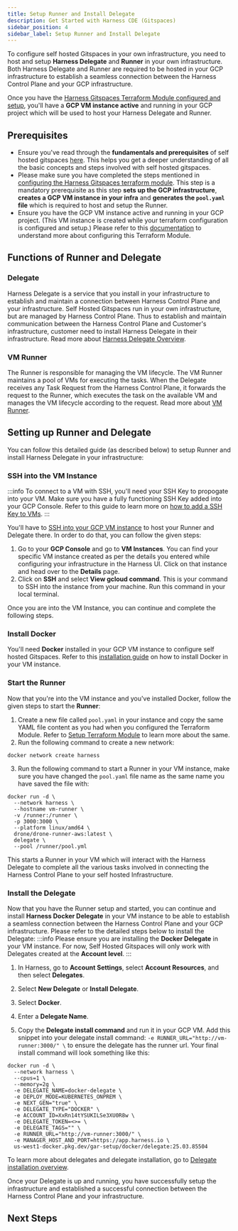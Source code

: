 ```yaml
---
title: Setup Runner and Install Delegate
description: Get Started with Harness CDE (Gitspaces)
sidebar_position: 4
sidebar_label: Setup Runner and Install Delegate
---
```


To configure self hosted Gitspaces in your own infrastructure, you need to host and setup **Harness Delegate** and **Runner** in your own infrastructure. Both Harness Delegate and Runner are required to be hosted in your GCP infrastructure to establish a seamless connection between the Harness Control Plane and your GCP infrastructure. 

Once you have the [Harness Gitspaces Terraform Module configured and setup](/docs/cloud-development-environments/self-hosted-gitspaces/gitspace-infra-terraform.md), you'll have a **GCP VM instance active** and running in your GCP project which will be used to host your Harness Delegate and Runner. 

## Prerequisites
- Ensure you've read through the **fundamentals and prerequisites** of self hosted gitspaces [here](/docs/cloud-development-environments/self-hosted-gitspaces/fundamentals.md). This helps you get a deeper understanding of all the basic concepts and steps involved with self hosted gitspaces. 
- Please make sure you have completed the steps mentioned in [configuring the Harness Gitspaces terraform module](/docs/cloud-development-environments/self-hosted-gitspaces/gitspace-infra-terraform.md). This step is a mandatory prerequisite as this step **sets up the GCP infrastructure**, **creates a GCP VM instance in your infra** and **generates the ``pool.yaml`` file** which is required to host and setup the Runner. 
- Ensure you have the GCP VM instance active and running in your GCP project. (This VM instance is created while your terraform configuration is configured and setup.) Please refer to this [documentation](/docs/cloud-development-environments/self-hosted-gitspaces/gitspace-infra-terraform.md) to understand more about configuring this Terraform Module. 

## Functions of Runner and Delegate
### Delegate 
Harness Delegate is a service that you install in your infrastructure to establish and maintain a connection between Harness Control Plane and your infrastructure. Self Hosted Gitspaces run in your own infrastructure, but are managed by Harness Control Plane. Thus to establish and maintain communication between the Harness Control Plane and Customer's infrastructure, customer need to install Harness Delegate in their infrastructure. Read more about [Harness Delegate Overview](https://developer.harness.io/docs/platform/delegates/delegate-concepts/delegate-overview/).

### VM Runner
The Runner is responsible for managing the VM lifecycle. The VM Runner maintains a pool of VMs for executing the tasks. When the Delegate receives any Task Request from the Harness Control Plane, it forwards the request to the Runner, which executes the task on the available VM and manages the VM lifecycle according to the request. Read more about [VM Runner](https://docs.drone.io/runner/vm/overview/).

## Setting up Runner and Delegate 
You can follow this detailed guide (as described below) to setup Runner and install Harness Delegate in your infrastructure:  

### SSH into the VM Instance 
:::info
To connect to a VM with SSH, you'll need your SSH Key to propogate into your VM. Make sure you have a fully functioning SSH Key added into your GCP Console. Refer to this guide to learn more on [how to add a SSH Key to VMs](https://cloud.google.com/compute/docs/connect/add-ssh-keys). 
:::

You'll have to [SSH into your GCP VM instance](https://cloud.google.com/compute/docs/connect/standard-ssh) to host your Runner and Delegate there. In order to do that, you can follow the given steps: 
1. Go to your **GCP Console** and go to **VM Instances**. You can find your specific VM instance created as per the details you entered while configuring your infrastructure in the Harness UI. Click on that instance and head over to the **Details** page. 
2. Click on **SSH** and select **View gcloud command**. This is your command to SSH into the instance from your machine. Run this command in your local terminal. 

Once you are into the VM Instance, you can continue and complete the following steps. 

### Install Docker 
You'll need **Docker** installed in your GCP VM instance to configure self hosted Gitspaces. Refer to this [installation guide](https://docs.docker.com/engine/install/) on how to install Docker in your VM instance. 

### Start the Runner 
Now that you're into the VM instance and you've installed Docker, follow the given steps to start the **Runner**: 
1. Create a new file called ``pool.yaml`` in your instance and copy the same YAML file content as you had when you configured the Terraform Module. Refer to [Setup Terraform Module](/docs/cloud-development-environments/self-hosted-gitspaces/gitspace-infra-terraform.md#download-the-pool-yaml-file) to learn more about the same. 
2. Run the following command to create a new network: 
```
docker network create harness
```
3. Run the following command to start a Runner in your VM instance, make sure you have changed the ``pool.yaml`` file name as the same name you have saved the file with: 
```
docker run -d \
  --network harness \
  --hostname vm-runner \
  -v /runner:/runner \
  -p 3000:3000 \
  --platform linux/amd64 \
  drone/drone-runner-aws:latest \
  delegate \
  --pool /runner/pool.yml

```
This starts a Runner in your VM which will interact with the Harness Delegate to complete all the various tasks involved in connecting the Harness Control Plane to your self hosted Infrastructure. 

### Install the Delegate 
Now that you have the Runner setup and started, you can continue and install **Harness Docker Delegate** in your VM instance to be able to establish a seamless connection between the Harness Control Plane and your GCP infrastructure. Please refer to the detailed steps below to install the Delegate: 
:::info
Please ensure you are installing the **Docker Delegate** in your VM instance. For now, Self Hosted Gitspaces will only work with Delegates created at the **Account level**. 
:::

1. In Harness, go to **Account Settings**, select **Account Resources**, and then select **Delegates**.

2. Select **New Delegate** or **Install Delegate**.

3. Select **Docker**.

4. Enter a **Delegate Name**.

5. Copy the **Delegate install command** and run it in your GCP VM. Add this snippet into your delegate install command: ``-e RUNNER_URL="http://vm-runner:3000/" \`` to ensure the delegate has the runner url. Your final install command will look something like this: 

```
docker run -d \
  --network harness \
  --cpus=1 \
  --memory=2g \
  -e DELEGATE_NAME=docker-delegate \
  -e DEPLOY_MODE=KUBERNETES_ONPREM \
  -e NEXT_GEN="true" \
  -e DELEGATE_TYPE="DOCKER" \
  -e ACCOUNT_ID=XxRn14tYSUKILSe3XU0R8w \
  -e DELEGATE_TOKEN=<>= \
  -e DELEGATE_TAGS="" \
  -e RUNNER_URL="http://vm-runner:3000/" \
  -e MANAGER_HOST_AND_PORT=https://app.harness.io \
  us-west1-docker.pkg.dev/gar-setup/docker/delegate:25.03.85504
```

To learn more about delegates and delegate installation, go to [Delegate installation overview](https://developer.harness.io/docs/platform/delegates/install-delegates/overview).

Once your Delegate is up and running, you have successfully setup the infrastructure and established a successful connection between the Harness Control Plane and your infrastructure. 

## Next Steps

